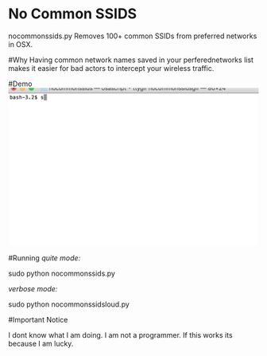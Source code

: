 # No Common SSIDS 
nocommonssids.py Removes 100+ common SSIDs from preferred networks in OSX. 

#Why
Having common network names saved in your perferednetworks list makes it easier for bad actors to intercept your wireless traffic. 

#Demo
<img src="https://raw.githubusercontent.com/jgamblin/nocommonssids/master/nocommonssids.gif" width="600">

#Running
*quite mode:*

sudo python nocommonssids.py

*verbose mode:*

sudo python nocommonssidsloud.py 

#Important Notice

I dont know what I am doing. I am not a programmer.  If this works its because I am lucky. 
